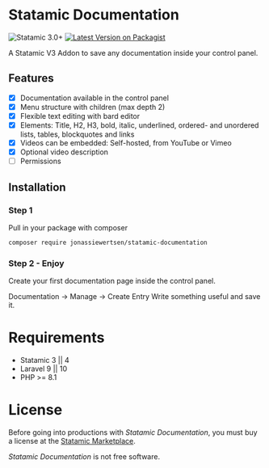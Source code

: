 # Statamic Documentation
![Statamic 3.0+](https://img.shields.io/badge/Statamic-3.0+-FF269E?style=for-the-badge&link=https://statamic.com)
[![Latest Version on Packagist](https://img.shields.io/packagist/v/jonassiewertsen/statamic-documentation.svg?style=for-the-badge)](https://packagist.org/packages/jonassiewertsen/statamic-documentation)

A Statamic V3 Addon to save any documentation inside your control panel.

## Features
- [x] Documentation available in the control panel
- [x] Menu structure with children (max depth 2)
- [x] Flexible text editing with bard editor
- [x] Elements: Title, H2, H3, bold, italic, underlined, ordered- and unordered lists, tables, blockquotes and links
- [x] Videos can be embedded: Self-hosted, from YouTube or Vimeo
- [x] Optional video description
- [ ] Permissions

## Installation
### Step 1
Pull in your package with composer
```bash
composer require jonassiewertsen/statamic-documentation
```

### Step 2 - Enjoy

Create your first documentation page inside the control panel. 

Documentation -> Manage -> Create Entry
Write something useful and save it. 


# Requirements
- Statamic 3 || 4
- Laravel 9 || 10
- PHP >= 8.1

# License 

Before going into productions with *Statamic Documentation*, you must buy a license at the [Statamic Marketplace](https://statamic.com/addons/jonassiewertsen/documentation). 

*Statamic Documentation* is not free software. 
